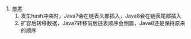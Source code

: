 1. [参考](https://blog.csdn.net/justloveyou_/article/details/62893086)     
    1. 发生hash冲突时，Java7会在链表头部插入，Java8会在链表尾部插入    
    2. 扩容后转移数据，Java7转移前后链表顺序会倒置，Java8还是保持原来的顺序      
